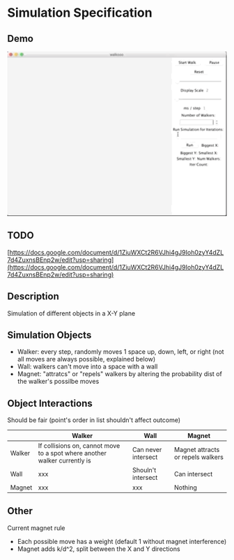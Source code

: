 # Simulation Specification

## Demo
<img src="demo/demo.gif" data-canonical-src="" width="600"  />

## TODO
[https://docs.google.com/document/d/1ZiuWXCt2R6VJhi4gJ9Ioh0zyY4dZL7d4ZuxnsBEnp2w/edit?usp=sharing](https://docs.google.com/document/d/1ZiuWXCt2R6VJhi4gJ9Ioh0zyY4dZL7d4ZuxnsBEnp2w/edit?usp=sharing)

## Description
Simulation of different objects in a X-Y plane

## Simulation Objects
- Walker: every step, randomly moves 1 space up, down, left, or right (not all moves are always possible, explained below)
- Wall: walkers can't move into a space with a wall
- Magnet: "attratcs" or "repels" walkers by altering the probability dist of the walker's possilbe moves

## Object Interactions 
Should be fair (point's order in list shouldn't affect outcome)

|                              | Walker                      | Wall                      | Magnet                      |
|-----------------------------|-----------------------------|---------------------------|---------------------------  |
|     Walker                         | If collisions on, cannot move to a spot where another walker currently is | Can never intersect  | Magnet attracts or repels walkers |
|   Wall                           |   xxx                    |  Shouln't intersect                     | Can intersect                      |
|    Magnet                          |    xxx                   |    xxx                   |     Nothing                  |


## Other

Current magnet rule
- Each possible move has a weight (default 1 without magnet interference)
- Magnet adds k/d^2, split between the X and Y directions
